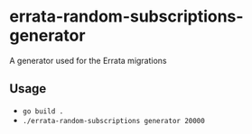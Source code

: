 # errata-random-subscriptions-generator
A generator used for the Errata migrations

## Usage

- `go build .`
- `./errata-random-subscriptions generator 20000`
